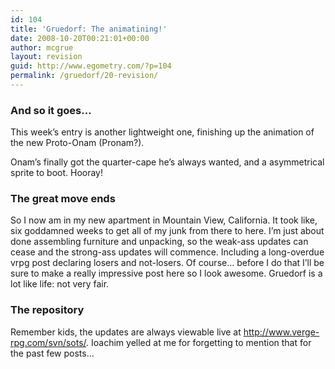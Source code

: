 ```yaml
---
id: 104
title: 'Gruedorf: The animatining!'
date: 2008-10-20T00:21:01+00:00
author: mcgrue
layout: revision
guid: http://www.egometry.com/?p=104
permalink: /gruedorf/20-revision/
---
```

### And so it goes&#8230;

This week&#8217;s entry is another lightweight one, finishing up the animation of the new Proto-Onam (Pronam?). 

Onam&#8217;s finally got the quarter-cape he&#8217;s always wanted, and a asymmetrical sprite to boot. Hooray!

### The great move ends

So I now am in my new apartment in Mountain View, California. It took like, six goddamned weeks to get all of my junk from there to here. I&#8217;m just about done assembling furniture and unpacking, so the weak-ass updates can cease and the strong-ass updates will commence. Including a long-overdue vrpg post declaring losers and not-losers. Of course&#8230; before I do that I&#8217;ll be sure to make a really impressive post here so I look awesome. Gruedorf is a lot like life: not very fair.

### The repository

Remember kids, the updates are always viewable live at <a href=http://www.verge-rpg.com/svn/sots/>http://www.verge-rpg.com/svn/sots/</a>. Ioachim yelled at me for forgetting to mention that for the past few posts&#8230;